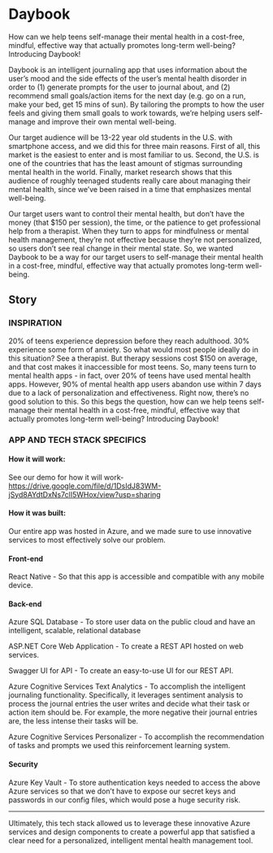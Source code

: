 # Daybook
How can we help teens self-manage their mental health in a cost-free, mindful, effective way that actually promotes long-term well-being? Introducing Daybook! 

Daybook is an intelligent journaling app that uses information about the user’s mood and the side effects of the user’s mental health disorder in order to (1) generate prompts for the user to journal about, and (2) recommend small goals/action items for the next day (e.g. go on a run, make your bed, get 15 mins of sun). By tailoring the prompts to how the user feels and giving them small goals to work towards, we’re helping users self-manage and improve their own mental well-being.

Our target audience will be 13-22 year old students in the U.S. with smartphone access, and we did this for three main reasons. First of all, this market is the easiest to enter and is most familiar to us. Second, the U.S. is one of the countries that has the least amount of stigmas surrounding mental health in the world. Finally, market research shows that this audience of roughly teenaged students really care about managing their mental health, since we’ve been raised in a time that emphasizes mental well-being. 

Our target users want to control their mental health, but don’t have the money (that $150 per session), the time, or the patience to get professional help from a therapist. When they turn to apps for mindfulness or mental health management, they’re not effective because they’re not personalized, so users don’t see real change in their mental state. So, we wanted Daybook to be a way for our target users to self-manage their mental health in a cost-free, mindful, effective way that actually promotes long-term well-being.

<h2>Story</h2>

<h3>INSPIRATION</h3>

20% of teens experience depression before they reach adulthood. 30% experience some form of anxiety. So what would most people ideally do in this situation? See a therapist. But therapy sessions cost $150 on average, and that cost makes it inaccessible for most teens. So, many teens turn to mental health apps - in fact, over 20% of teens have used mental health apps. However, 90% of mental health app users abandon use within 7 days due to a lack of personalization and effectiveness. 
Right now, there’s no good solution to this. So this begs the question, how can we help teens self-manage their mental health in a cost-free, mindful, effective way that actually promotes long-term well-being? Introducing Daybook!

<h3>APP AND TECH STACK SPECIFICS</h3>

<h4>How it will work:</h4>

See our demo for how it will work- https://drive.google.com/file/d/1DsIdJ83WM-jSyd8AYdtDxNs7clI5WHox/view?usp=sharing

<h4>How it was built:</h4>

Our entire app was hosted in Azure, and we made sure to use innovative services to most effectively solve our problem. 

<h4>Front-end</h4>

React Native - So that this app is accessible and compatible with any mobile device. 

<h4>Back-end</h4>

Azure SQL Database - To store user data on the public cloud and have an intelligent, scalable, relational database

ASP.NET Core Web Application - To create a REST API hosted on web services.

Swagger UI for API - To create an easy-to-use UI for our REST API.

Azure Cognitive Services Text Analytics - To accomplish the intelligent journaling functionality. Specifically, it leverages sentiment analysis to process the journal entries the user writes and decide what their task or action item should be. For example, the more negative their journal entries are, the less intense their tasks will be.

Azure Cognitive Services Personalizer - To accomplish the recommendation of tasks and prompts we used this reinforcement learning system.

<h4>Security</h4>

Azure Key Vault - To store authentication keys needed to access the above Azure services so that we don’t have to expose our secret keys and passwords in our config files, which would pose a huge security risk.

---

Ultimately, this tech stack allowed us to leverage these innovative Azure services and design components to create a powerful app that satisfied a clear need for a personalized, intelligent mental health management tool.

